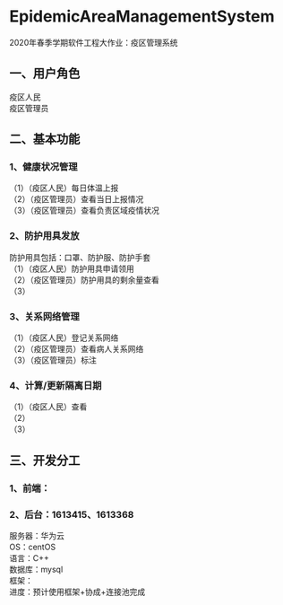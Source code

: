 # EpidemicAreaManagementSystem
2020年春季学期软件工程大作业：疫区管理系统

## 一、用户角色
疫区人民<br> 
疫区管理员

## 二、基本功能
### 1、健康状况管理
（1）（疫区人民）每日体温上报<br> 
（2）（疫区管理员）查看当日上报情况<br> 
（3）（疫区管理员）查看负责区域疫情状况<br> 

### 2、防护用具发放
防护用具包括：口罩、防护服、防护手套<br> 
（1）（疫区人民）防护用具申请领用<br> 
（2）（疫区管理员）防护用具的剩余量查看<br> 
（3）<br> 

### 3、关系网络管理
（1）（疫区人民）登记关系网络<br> 
（2）（疫区管理员）查看病人关系网络<br> 
（3）（疫区管理员）标注<br> 

### 4、计算/更新隔离日期
（1）（疫区人民）查看<br> 
（2）<br> 
（3）<br> 

## 三、开发分工
### 1、前端：
### 2、后台：1613415、1613368
服务器：华为云 <br>
OS：centOS <br>
语言：C++ <br>
数据库：mysql<br>
框架：<br>
进度：预计使用框架+协成+连接池完成
